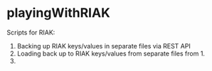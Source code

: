 # playingWithRIAK

Scripts for RIAK:
1. Backing up RIAK keys/values in separate files via REST API
2. Loading back up to RIAK keys/values from separate files from 1.
3. 
